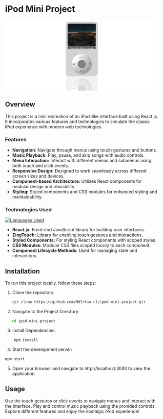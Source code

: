 # iPod Mini Project

![Project Screenshot](screenshot.png)

## Overview

This project is a mini recreation of an iPod-like interface built using React.js. It incorporates various features and technologies to simulate the classic iPod experience with modern web technologies.

### Features

- **Navigation:** Navigate through menus using touch gestures and buttons.
- **Music Playback:** Play, pause, and skip songs with audio controls.
- **Menu Interaction:** Interact with different menus and submenus using both touch and click events.
- **Responsive Design:** Designed to work seamlessly across different screen sizes and devices.
- **Component-based Architecture:** Utilizes React components for modular design and reusability.
- **Styling:** Styled components and CSS modules for enhanced styling and maintainability.

### Technologies Used
[![Languages Used](https://skillicons.dev/icons?i=js,html,css,react)](https://skillicons.dev)
- **React.js:** Front-end JavaScript library for building user interfaces.
- **ZingTouch:** Library for enabling touch gestures and interactions.
- **Styled Components:** For styling React components with scoped styles.
- **CSS Modules:** Modular CSS files scoped locally to each component.
- **Component Lifecycle Methods:** Used for managing state and interactions.

## Installation

To run this project locally, follow these steps:

1. Clone the repository:

   ```bash
   git clone https://github.com/MdIrfan-ul/ipod-mini-project.git
   ```
2. Navigate to the Project Directory:
```bash
   cd ipod-mini-project
   ```
   
3. Install Dependencies:

 ```bash
     npm install
 ```

4. Start the development server:

```bash
npm start
```
5. Open your browser and navigate to http://localhost:3000 to view the application.

## Usage
Use the touch gestures or click events to navigate menus and interact with the interface.
Play and control music playback using the provided controls.
Explore different features and enjoy the nostalgic iPod experience!
